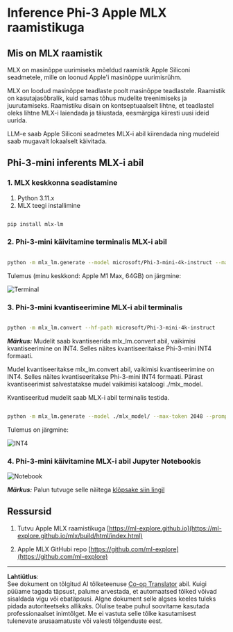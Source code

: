 <!--
CO_OP_TRANSLATOR_METADATA:
{
  "original_hash": "dcb656f3d206fc4968e236deec5d4384",
  "translation_date": "2025-10-11T12:19:22+00:00",
  "source_file": "md/01.Introduction/03/MLX_Inference.md",
  "language_code": "et"
}
-->
# **Inference Phi-3 Apple MLX raamistikuga**

## **Mis on MLX raamistik**

MLX on masinõppe uurimiseks mõeldud raamistik Apple Siliconi seadmetele, mille on loonud Apple'i masinõppe uurimisrühm.

MLX on loodud masinõppe teadlaste poolt masinõppe teadlastele. Raamistik on kasutajasõbralik, kuid samas tõhus mudelite treenimiseks ja juurutamiseks. Raamistiku disain on kontseptuaalselt lihtne, et teadlastel oleks lihtne MLX-i laiendada ja täiustada, eesmärgiga kiiresti uusi ideid uurida.

LLM-e saab Apple Siliconi seadmetes MLX-i abil kiirendada ning mudeleid saab mugavalt lokaalselt käivitada.

## **Phi-3-mini inferents MLX-i abil**

### **1. MLX keskkonna seadistamine**

1. Python 3.11.x  
2. MLX teegi installimine  

```bash

pip install mlx-lm

```


### **2. Phi-3-mini käivitamine terminalis MLX-i abil**

```bash

python -m mlx_lm.generate --model microsoft/Phi-3-mini-4k-instruct --max-token 2048 --prompt  "<|user|>\nCan you introduce yourself<|end|>\n<|assistant|>"

```
  
Tulemus (minu keskkond: Apple M1 Max, 64GB) on järgmine:  

![Terminal](../../../../../imgs/01/03/MLX/01.png)

### **3. Phi-3-mini kvantiseerimine MLX-i abil terminalis**

```bash

python -m mlx_lm.convert --hf-path microsoft/Phi-3-mini-4k-instruct

```
  
***Märkus:*** Mudelit saab kvantiseerida mlx_lm.convert abil, vaikimisi kvantiseerimine on INT4. Selles näites kvantiseeritakse Phi-3-mini INT4 formaati.

Mudel kvantiseeritakse mlx_lm.convert abil, vaikimisi kvantiseerimine on INT4. Selles näites kvantiseeritakse Phi-3-mini INT4 formaati. Pärast kvantiseerimist salvestatakse mudel vaikimisi kataloogi ./mlx_model.

Kvantiseeritud mudelit saab MLX-i abil terminalis testida.  

```bash

python -m mlx_lm.generate --model ./mlx_model/ --max-token 2048 --prompt  "<|user|>\nCan you introduce yourself<|end|>\n<|assistant|>"

```
  
Tulemus on järgmine:  

![INT4](../../../../../imgs/01/03/MLX/02.png)

### **4. Phi-3-mini käivitamine MLX-i abil Jupyter Notebookis**

![Notebook](../../../../../imgs/01/03/MLX/03.png)  

***Märkus:*** Palun tutvuge selle näitega [klõpsake siin lingil](../../../../../code/03.Inference/MLX/MLX_DEMO.ipynb)

## **Ressursid**

1. Tutvu Apple MLX raamistikuga [https://ml-explore.github.io](https://ml-explore.github.io/mlx/build/html/index.html)

2. Apple MLX GitHubi repo [https://github.com/ml-explore](https://github.com/ml-explore)

---

**Lahtiütlus**:  
See dokument on tõlgitud AI tõlketeenuse [Co-op Translator](https://github.com/Azure/co-op-translator) abil. Kuigi püüame tagada täpsust, palume arvestada, et automaatsed tõlked võivad sisaldada vigu või ebatäpsusi. Algne dokument selle algses keeles tuleks pidada autoriteetseks allikaks. Olulise teabe puhul soovitame kasutada professionaalset inimtõlget. Me ei vastuta selle tõlke kasutamisest tulenevate arusaamatuste või valesti tõlgenduste eest.
